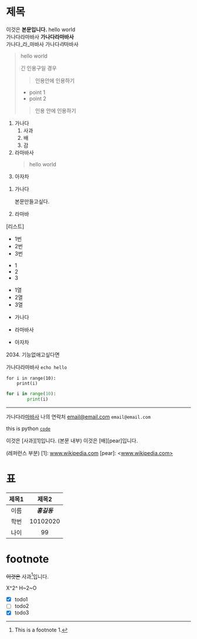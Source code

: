# 제목

이것은 **본문입니다.** hello world<br>
가나다라마바사 __가나다라마바사__  
가나다_라_마바사 가나다*라*마바사

> hello world
>
> 긴 인용구일 경우
>> 인용안에 인용하기
> - point 1
> - point 2
>> 인용 안에 인용하기

1. 가나다
    1. 사과
    2. 배
    3. 감
1. 라마바사
    > hello world
1. 아자차

1) 가나다

    본문만들고싶다.

1) 라마바

[리스트]
* 1번
* 2번
* 3번

+ 1
+ 2
+ 3

- 1열
- 2열
- 3열

+ 가나다
* 라마바사
- 아자차

2034\. 기능없애고싶다면

가나다라마바사 `echo hello`

    for i in range(10):
        print(i)

```python
for i in range(10):
        print(i)
```

---

가나다라[마바사](www.naver.com "naver")
나의 연락처 <email@email.com>
`email@email.com`

this is python [`code`](www.github.com "github")

이것은 [사과][1]입니다. (본문 내부)
이것은 [배][pear]입니다.

(레퍼런스 부분)
[1]: www.wikipedia.com
[pear]: <www.wikipedia.com>

# 표

|제목1|제목2|
|:---:|:---:|
|이름|***홍길동***|
|학번|10102020|
|나이|99|

# footnote

~~이것은~~ 사과[^1]입니다.
[^1]: This is a footnote 1.

X^2^
H~2~O

- [x] todo1
- [ ] todo2
- [x] todo3